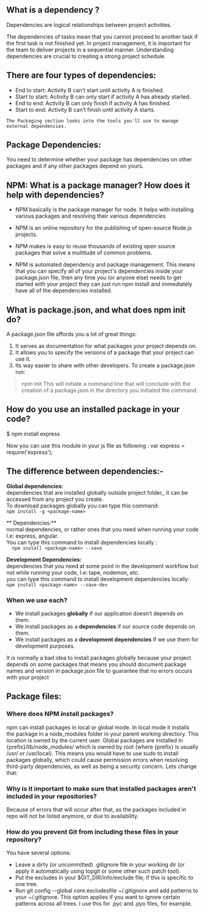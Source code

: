 ## What is a dependency ?

Dependencies are logical relationships between project activities.

The dependencies of tasks mean that you cannot proceed to another task if the first task is not finished yet.  In project management,  it is important for the team to deliver projects in a sequential manner. Understanding dependencies are crucial to creating a strong project schedule.

## There are four types of dependencies:

* End to start: Activity B can’t start until activity A is finished.
* Start to start: Activity B can only start if activity A has already started.
* End to end: Activity B can only finish if activity A has finished.
* Start to end: Activity B can’t finish until activity A starts.

`The Packaging section looks into the tools you'll use to manage external dependencies.`

## Package Dependencies:
You need to determine whether your package has dependencies on other packages and if any other packages depend on yours.


## NPM: What is a package manager? How does it help with dependencies?

* NPM basically is the package manager for node. It helps with installing various packages and resolving their various dependencies

* NPM is an online repository for the publishing of open-source Node.js projects.

* NPM makes is easy to reuse thousands of existing open source packages that solve a multitude of common problems.

* NPM is automated dependency and package management. This means that you can specify all of your project's dependencies inside your package.json file, then any time you (or anyone else) needs to get started with your project they can just run npm install and immediately have all of the dependencies installed.

## What is package.json, and what does npm init do?

A package.json file affords you a lot of great things:
1.  It serves as documentation for what packages your project depends on.
2. It allows you to specify the versions of a package that your project can use it.
3.  Its way easier to share with other developers.
To create a package.json run:
> npm init
This will initiate a command line that will conclude with the creation of a package.json in the directory you initiated the command.

## How do you use an installed package in your code?
 $ npm install express

 Now you can use this module in your js file as following :
  var express = require('express');

## The difference between dependencies:-

**Global dependencies:**
<br/>
 dependencies that are installed globally outside project folder,, it can be accessed from any project you create.<br />
  To download packages globally you can type this command:<br />
  `npm install -g <package-name>`

** Dependencies:**
<br />
   normal dependencies, or rather ones that you need when running your code I.e: express, angular.<br />
You can type this command to install dependencies locally : <br />
`  npm install <package-name> --save`

**Development Dependencies:**
<br />
   dependencies that you need at some point in the development workflow but not while running your code, I.e: tape, nodemon, etc.
   <br/>
you can type this command to install development dependencies locally:
<br />
  `npm install <package-name> --save-dev`


### When we use each?
- We install packages **globally** if our application doesn’t depends on them. <br />
- We install packages as a **dependencies** if our source code depends on them. <br/>
- We install packages as a **development dependencies** if we use them for development purposes.

It is normally a bad idea to install packages globally because your project depends on some packages that means you should document package names and version in package.json file to guarantee that no errors occurs with your project

## Package files:

### Where does NPM install packages?

npm can install packages in local or global mode. In local mode it installs the package in a node_modules folder in your parent working directory. This location is owned by the current user. Global packages are installed in {prefix}/lib/node_modules/ which is owned by root (where {prefix} is usually /usr/ or /usr/local). This means you would have to use sudo to install packages globally, which could cause permission errors when resolving third-party dependencies, as well as being a security concern. Lets change that:

### Why is it important to make sure that installed packages aren't included in your repositories?
Because of errors that will occur after that, as the packages included in repo will not be listed anymore, or due to availability.


### How do you prevent Git from including these files in your repository?
You have several options:
* Leave a dirty (or uncommitted) .gitignore file in your working dir (or apply it automatically using topgit or some other such patch tool).
* Put the excludes in your $GIT_DIR/info/exclude file, if this is specific to one tree.
* Run git config --global core.excludesfile ~/.gitignore and add patterns to your ~/.gitignore. This option applies if you want to ignore certain patterns across all trees. I use this for .pyc and .pyo files, for example.
